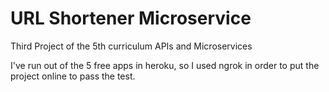# URL Shortener Microservice

Third Project of the 5th curriculum APIs and Microservices

I've run out of the 5 free apps in heroku, so I used ngrok in order to put the project online to pass the test.
